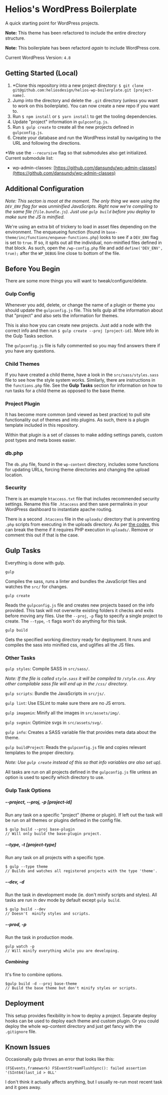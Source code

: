 # Helios's WordPress Boilerplate

A quick starting point for WordPress projects.

**Note:** This theme has been refactored to include the entire directory structure.

**Note:** This boilerplate has been refactord *again* to include WordPress core.

Current WordPress Version: `4.8`


## Getting Started (Local)

1. *Clone this repository into a new project directory: `$ git clone git@github.com:heliosdesign/helios-wp-boilerplate.git [project-name]`.
2. Jump into the directory and delete the `.git` directory (unless you want to work on this boilerplate). You can now create a new repo if you want to.
3. Run `$ npm install` or `$ yarn install` to get the tooling dependencies.
4. Update "project" information in `gulpconfig.js`.
5. Run `$ gulp create` to create all the new projects defined in `gulpconfig.js`.
7. Create your database and run the WordPress install by navigating to the URL and following the directions.

*We use the `--recursive` flag so that submodules also get initialized. Current submodule list:

* wp-admin-classes: [https://github.com/dansundy/wp-admin-classes](https://github.com/dansundy/wp-admin-classes)


## Additional Configuration

*Note: This secton is moot at the moment. The only thing we were using the `DEV_ENV` flag for was unminified JavaScripts. Right now we're compiling to the same file (`file.bundle.js`). Just use `gulp build` before you deploy to make sure the JS is minified.*

We're using an extra bit of trickery to load in asset files depending on the environment. The enqueueing function (found in `base-theme/inc/functions/enqueue-functions.php`) looks to see if a `DEV_ENV` flag is set to `true`. If so, it spits out all the individual, non-minified  files defined in that block. As such, open the `/wp-config.php` file and add `define('DEV_ENV', true);` after the `WP_DEBUG` line close to bottom of the file.


## Before You Begin

There are some more things you will want to tweak/configure/delete.


### Gulp Config

Whenever you add, delete, or change the name of a plugin or theme you should update the `gulpconfig.js` file. This tells gulp all the information about that "project" and also sets the information for themes.

This is also how you can create new projects. Just add a node with the correct info and then run `$ gulp create --proj [project-id]`. More info in the Gulp Tasks section.

The `gulpconfig.js` file is fully commented so you may find answers there if you have any questions.

### Child Themes

If you have created a child theme, have a look in the `src/sass/styles.sass` file to see how the style system works. Similarly, there are instructions in the `functions.php` file. See the **Gulp Tasks** section for information on how to run tasks for a child theme as opposed to the base theme.

### Project Plugin

It has become more common (and viewed as best practice) to pull site functionality out of themes and into plugins. As such, there is a plugin template included in this repository.

Within that plugin is a set of classes to make adding settings panels, custom post types and meta boxes easier.


### db.php

The `db.php` file, found in the `wp-content` directory, includes some functions for updating URLs, forcing theme directories and changing the upload location.

### Security

There is an example `htaccess.txt` file that includes recommended security settings. Rename this file `.htaccess` and then save permalinks in your WordPress dashboard to instantiate apache routing.

There is a second `.htaccess` file in the `uploads/` directory that is preventing `.php` scripts from executing in the uploads directory. As per [the codex](https://codex.wordpress.org/Hardening_WordPress#WP-Content.2FUploads), this can break the theme if it requires PHP execution in `uploads/`. Remove or comment this out if that is the case.


## Gulp Tasks

Everything is done with gulp.

`gulp`
	
Compiles the sass, runs a linter and bundles the JavaScript files and watches the `src/` for changes.

`gulp create`

Reads the `gulpconfig.js` file and creates new projects based on the info provided. This task will not overwrite existing folders it checks and exits before moving any files. Use the `--proj`, `-p` flag to specify a single project to create. The `--type`, `-t` flags won't do anything for this task.

`gulp build`
	
Gets the specified working directory ready for deployment. It runs and compiles the sass into minified css, and uglifies all the JS files.



### Other Tasks

`gulp styles`: Compile SASS in `src/sass/`. 

*Note: If the file is called `style.sass` it will be compiled to `/style.css`. Any other compilable sass file will end up in the `/css/` directory.* 

`gulp scripts`: Bundle the JavaScripts in `src/js/`.

`gulp lint`: Use ESLint to make sure there are no JS errors.

`gulp imagemin`: Minify all the images in `src/assets/img/`.

`gulp svgmin`: Optimize svgs in `src/assets/svg/`.

`gulp info`: Creates a SASS variable file that provides meta data about the theme.

`gulp buildProject`: Reads the `gulpconfig.js` file and copies relevant templates to the proper directory. 

*Note: Use `gulp create` instead of this so that info variables are also set up).*



All tasks are run on all projects defined in the `gulpconfig.js` file unless an option is used to specify which directory to use.


### Gulp Task Options

##### --project, --proj, -p [project-id]

Run any task on a specific "project" (theme or plugin). If left out the task will be run on all themes or plugins defined in the config file.

```
$ gulp build --proj base-plugin
// Will only build the base-plugin project.
```

##### --type, -t [project-type]

Run any task on all projects with a specific type.

```
$ gulp --type theme
// Builds and watches all registered projects with the type 'theme'.
```

##### --dev, -d

Run the task in development mode (ie. don't minify scripts and styles). All tasks are run in dev mode by default except `gulp build`.

```
$ gulp build --dev
// Doesn't  minify styles and scripts.
```


##### --prod, -p

Run the task in production mode.

```
gulp watch -p
// Will minify everything while you are developing.
```

##### Combining

It's fine to combine options.

```
$gulp build -d --proj base-theme
// Build the base theme but don't minify styles or scripts.
```



## Deployment

This setup provides flexibility in how to deploy a project. Separate deploy hooks can be used to deploy each theme and custom plugin. Or you could deploy the whole wp-content directory and just get fancy with the `.gitignore` file.

## Known Issues

Occasionally gulp throws an error that looks like this:

```
(FSEvents.framework) FSEventStreamFlushSync(): failed assertion '(SInt64)last_id > 0LL'
```
I don't think it actually affects anything, but I usually re-run most recent task and it goes away.
